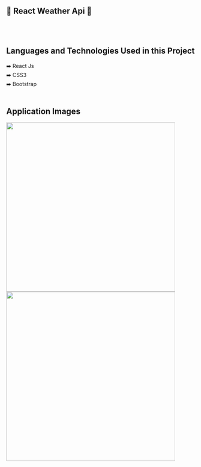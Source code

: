 ## 📌 React Weather Api  📌

<p>  </p>

<br/><br/>

 ## Languages and Technologies Used in this Project
:arrow_right: React Js </br>
:arrow_right: CSS3 </br>
:arrow_right: Bootstrap </br>
<br/>


 ## Application Images
 <p>
<a href="https://user-images.githubusercontent.com/44446749/137130976-03aba890-36b1-434a-9c92-2ffdafd46679.png" target="_blank">
<img src="https://user-images.githubusercontent.com/44446749/137130976-03aba890-36b1-434a-9c92-2ffdafd46679.png" width="450" style="max-width:200%;"></a>
  
  <a href="https://user-images.githubusercontent.com/44446749/137130888-77474dba-2b8a-4bf9-974b-c1a64d984f01.png" target="_blank">
<img src="https://user-images.githubusercontent.com/44446749/137130888-77474dba-2b8a-4bf9-974b-c1a64d984f01.png" width="450" style="max-width:200%;"></a>
</p>

